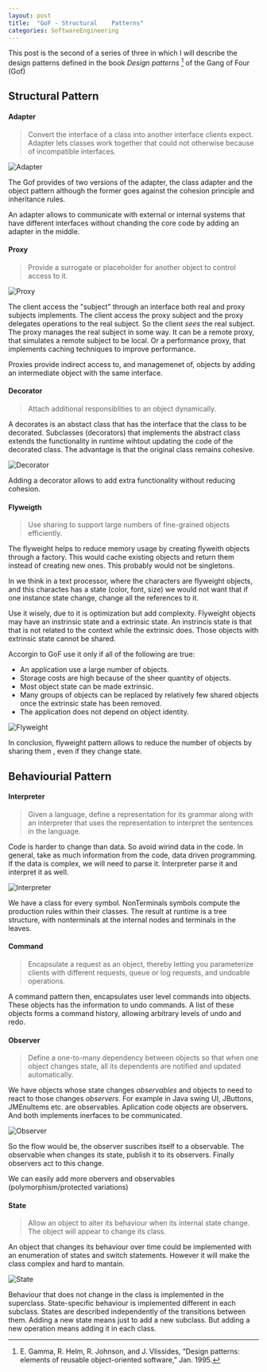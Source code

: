 ```yaml
---
layout: post
title:  "GoF - Structural	 Patterns"
categories: SoftwareEngineering
---
```


This post is the second of a series of three in which I will describe the design patterns defined in the book *Design patterns* [^GoF] of the Gang of Four (Gof)

[^GoF]: E. Gamma, R. Helm, R. Johnson, and J. Vlissides, “Design patterns: elements of reusable object-oriented software,” Jan. 1995.


## Structural Pattern

#### Adapter

> Convert the interface of a class into another interface clients expect. Adapter lets classes work together that could not otherwise because of incompatible interfaces.

![Adapter](/assets/adapter.svg)

The Gof provides of two versions of the adapter, the class adapter and the object pattern although the former goes against the cohesion principle and inheritance rules.

An adapter allows to communicate with external or internal systems that have different interfaces without chanding the core code by adding an adapter in the middle.

#### Proxy 

> Provide a surrogate or placeholder for another object to control access to it.

![Proxy](/assets/proxy.svg)

The client access the "subject" through an interface both real and proxy subjects implements. The client access the proxy subject and the proxy delegates operations to the real subject. So the client *sees* the real subject. The proxy manages the real subject in some way. It can be a remote proxy, that simulates a remote subject to be local. Or a performance proxy, that implements caching techniques to improve performance.

Proxies provide indirect access to, and managemenet of, objects by adding an intermediate object with the same interface.

#### Decorator

> Attach additional responsiblities to an object dynamically. 

A decorates is an abstact class that has the interface that the class to be decorated. Subclasses (decorators) that implements the abstract class extends the functionality in runtime wihtout updating the code of the decorated class. The advantage is that the original class remains cohesive. 

![Decorator](/assets/decorator.svg)

Adding a decorator allows to add extra functionality without reducing cohesion.

#### Flyweigth

> Use sharing to support large numbers of fine-grained objects efficiently.

The flyweight helps to reduce memory usage by creating flyweith objects through a factory. This would cache existing objects and return them instead of creating new ones. This probably would not be singletons. 

In we think in a text processor, where the characters are flyweight objects, and this charactes has a state (color, font, size) we would not want that if one instance state change, change all the references to it. 

Use it wisely, due to it is optimization but add complexity. Flyweight objects may have an instrinsic state and a extrinsic state. An instrincis state is that that is not related to the context while the extrinsic does. Those objects with extrinsic state cannot be shared. 

Accorgin to GoF use it only if all of the following are true:

- An application use a large number of objects.
- Storage costs are high because of the sheer quantity of objects.
- Most object state can be made extrinsic.
- Many groups of objects can be replaced by relatively few shared objects once the extrinsic state has been removed.
- The application does not depend on object identity.

![Flyweight](/assets/flyweight.svg)

In conclusion, flyweight pattern allows to reduce the number of objects by sharing them , even if they change state.

## Behaviourial Pattern

#### Interpreter

> Given a language, define a representation for its grammar along with an interpreter that uses the representation to interpret the sentences in the language.

Code is harder to change than data. So avoid wirind data in the code. In general, take as much information from the code, data driven programming. If the data is complex, we will need to parse it. Interpreter parse it and interpret it as well. 

![Interpreter](/assets/interpreter.svg)

We have a class for every symbol. NonTerminals symbols compute the production rules within their classes. The result at runtime is a tree structure, with nonterminals at the internal nodes and terminals in the leaves.

#### Command

> Encapsulate a request as an object, thereby letting you parameterize clients with different requests, queue or log requests, and undoable operations.

A command pattern then, encapsulates user level commands into objects. These objects has the information to undo commands. A list of these objects forms a command history, allowing arbitrary levels of undo and redo. 

#### Observer

> Define a one-to-many dependency between objects so that when one object changes state, all its dependents are notified and updated automatically.

We have objects whose state changes *observables* and objects to need to react to those changes *observers*. For example in Java swing UI, JButtons, JMEnuItems etc. are observables. Aplication code objects are observers. And both implements inerfaces to be communicated. 

![Observer](/assets/observer.svg)

So the flow would be, the observer suscribes itself to a observable. The observable when changes its state, publish it to its observers. Finally observers act to this change.

We can easily add more obervers and observables (polymorphism/protected variations)

#### State 

> Allow an object to alter its behaviour when its internal state change. The object will appear to change its class.

An object that changes its behaviour over time could be implemented with an enumeration of states and switch statements. However it will make the class complex and hard to mantain.

![State](/assets/state.svg)

Behaviour that does not change in the class is implemented in the superclass. State-specific behaviour is implemented different in each subclass. States are described independently of the transitions between them. Adding a new state means just to add a new subclass. But adding a new operation means adding it in each class.
